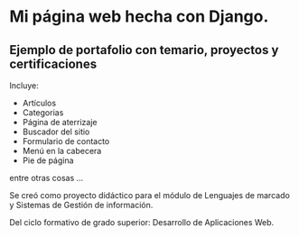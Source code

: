 # Mi página web hecha con Django.

<h2>Ejemplo de portafolio con temario, proyectos y certificaciones</h2>

<p>Incluye: </p>
<ul>

  <li>Artículos</li>
  <li>Categorias</li>
  <li>Página de aterrizaje</li>
  <li>Buscador del sitio</li>
  <li>Formulario de contacto</li>
  <li>Menú en la cabecera</li>
  <li>Pie de página</li>
  
</ul>

<p>entre otras cosas ...</p>
<p>Se creó como proyecto didáctico para el módulo de Lenguajes de marcado y Sistemas de Gestión de información.</p>
<p>Del ciclo formativo de grado superior: Desarrollo de Aplicaciones Web.</p>
